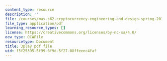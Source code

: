 ```yaml
---
content_type: resource
description: ''
file: /courses/mas-s62-cryptocurrency-engineering-and-design-spring-2018/f5f253955f996f9d5f2708ffeeec4faf_muwNEvhy6Po.pdf
file_type: application/pdf
learning_resource_types: []
license: https://creativecommons.org/licenses/by-nc-sa/4.0/
ocw_type: OCWFile
resourcetype: Document
title: 3play pdf file
uid: f5f25395-5f99-6f9d-5f27-08ffeeec4faf
---
```

